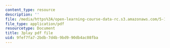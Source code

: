 ```yaml
---
content_type: resource
description: ''
file: /media/https%3A/open-learning-course-data-rc.s3.amazonaws.com/5-112-principles-of-chemical-science-fall-2005/9fef7fa72bdb7d4b9bd990db4ac08fba_CVRmu_aBSho.pdf
file_type: application/pdf
resourcetype: Document
title: 3play pdf file
uid: 9fef7fa7-2bdb-7d4b-9bd9-90db4ac08fba
---
```

